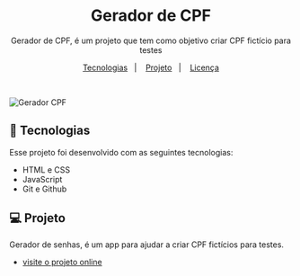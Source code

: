 <h1 align="center"> Gerador de CPF </h1>

<p align="center">
    Gerador de CPF, é um projeto que tem como objetivo criar CPF fictício para testes <br/>
</p>

<p align="center">
  <a href="#-tecnologias">Tecnologias</a>&nbsp;&nbsp;&nbsp;|&nbsp;&nbsp;&nbsp;
  <a href="#-projeto">Projeto</a>&nbsp;&nbsp;&nbsp;|&nbsp;&nbsp;&nbsp;
  <a href="#memo-licença">Licença</a>
</p>


<br/>

 ![Gerador CPF](https://github.com/marcostwelve/geradorCPF/assets/94411600/2b1cb25f-96a2-493f-9559-cf14fd1fa2c4)

## 🚀 Tecnologias

Esse projeto foi desenvolvido com as seguintes tecnologias:

- HTML e CSS
- JavaScript
- Git e Github


## 💻 Projeto

Gerador de senhas, é um app para ajudar a criar CPF fictícios para testes.

- [visite o projeto online](https://marcostwelve.github.io/geradorCPF/)
